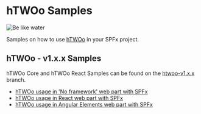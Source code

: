 # hTWOo Samples

![Be like water][logo]

Samples on how to use [hTWOo](https://lab.n8d.studio/htwoo) in your SPFx project.

## hTWOo - v1.x.x Samples

hTWOo Core and hTWOo React Samples can be found on the [htwoo-v1.x.x](https://github.com/n8design/htwoo-samples/tree/7907b5817ccdfe50c34563d77b22983d0d720e87) branch.

* [hTWOo usage in 'No framework' web part with SPFx](https://github.com/n8design/htwoo-samples/tree/7907b5817ccdfe50c34563d77b22983d0d720e87/htwoo-html-spfx)
* [hTWOo usage in React web part with SPFx](https://github.com/n8design/htwoo-samples/tree/7907b5817ccdfe50c34563d77b22983d0d720e87/htwoo-react-spfx) 
* [hTWOo usage in Angular Elements web part with SPFx](https://github.com/n8design/htwoo-samples/tree/7907b5817ccdfe50c34563d77b22983d0d720e87/htwoo-angular-spfx) 


[logo]: https://lab.n8d.studio/htwoo/images/launch-img.jpg "Be like water and adopt fast"
